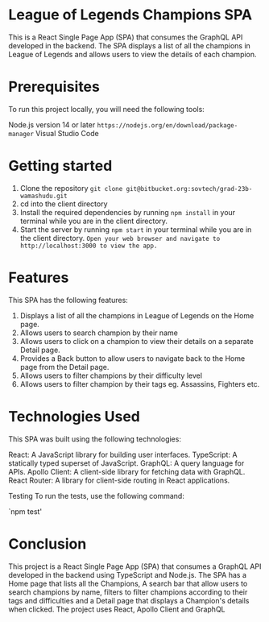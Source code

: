 # League of Legends Champions SPA

This is a React Single Page App (SPA) that consumes the GraphQL API developed in the backend. 
The SPA displays a list of all the champions in League of Legends and allows users to view the details of each champion.

# Prerequisites
To run this project locally, you will need the following tools:

Node.js version 14 or later `https://nodejs.org/en/download/package-manager`
Visual Studio Code

# Getting started

1. Clone the repository `git clone git@bitbucket.org:sovtech/grad-23b-wamashudu.git`
2. cd into the client directory
3. Install the required dependencies by running `npm install` in your terminal while you are in the client directory.
4. Start the server by running `npm start` in your terminal while you are in the client directory.
    `Open your web browser and navigate to http://localhost:3000 to view the app.`

# Features

This SPA has the following features:

1. Displays a list of all the champions in League of Legends on the Home page.
2. Allows users to search champion by their name
3. Allows users to click on a champion to view their details on a separate Detail page.
4. Provides a Back button to allow users to navigate back to the Home page from the Detail page.
5. Allows users to filter champions by their difficulty level
6. Allows users to filter champion by their tags eg. Assassins, Fighters etc.

# Technologies Used

This SPA was built using the following technologies:

React: A JavaScript library for building user interfaces.
TypeScript: A statically typed superset of JavaScript.
GraphQL: A query language for APIs.
Apollo Client: A client-side library for fetching data with GraphQL.
React Router: A library for client-side routing in React applications.

Testing
To run the tests, use the following command:

`npm test'

# Conclusion

This project is a React Single Page App (SPA) that consumes a GraphQL API developed in the backend using TypeScript and Node.js. The SPA has a Home page that lists all the Champions, A search bar that allow users to search champions by name, filters to filter champions according to their tags and difficulties and a Detail page that displays a Champion's details when clicked. The project uses React, Apollo Client and GraphQL